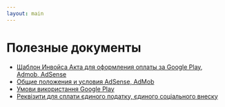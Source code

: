```yaml
---
layout: main
---
```

# Полезные документы

* [Шаблон Инвойса Акта для оформления оплаты за Google Play, Admob, AdSense](/pdf/AcceptanceProtokolGoogle.pdf)
* [Общие положения и условия AdSense, AdMob](https://www.google.com/adsense/localized-terms)
* [Умови використання Google Play](https://play.google.com/intl/en_ua/about/play-terms.html)
* [Реквізити для сплати єдиного податку, єдиного соціального внеску](https://taxer.ua/uk/directory)

